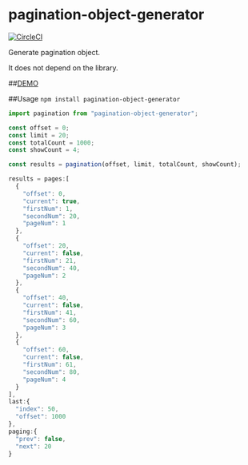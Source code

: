 pagination-object-generator
===========================

[![CircleCI](https://circleci.com/gh/keyiiiii/pagination-object-generator/tree/master.svg?style=shield)](https://circleci.com/gh/keyiiiii/pagination-object-generator/tree/master)

Generate pagination object.

It does not depend on the library.

##[DEMO](http://keyiiiii.github.io/pagination-object-generator/example/)

##Usage
`npm install pagination-object-generator`

```javascript
import pagination from "pagination-object-generator";

const offset = 0;
const limit = 20;
const totalCount = 1000;
const showCount = 4;

const results = pagination(offset, limit, totalCount, showCount);
```


```javascript
results = pages:[
  {
    "offset": 0,
    "current": true,
    "firstNum": 1,
    "secondNum": 20,
    "pageNum": 1
  },
  {
    "offset": 20,
    "current": false,
    "firstNum": 21,
    "secondNum": 40,
    "pageNum": 2
  },
  {
    "offset": 40,
    "current": false,
    "firstNum": 41,
    "secondNum": 60,
    "pageNum": 3
  },
  {
    "offset": 60,
    "current": false,
    "firstNum": 61,
    "secondNum": 80,
    "pageNum": 4
  }
],
last:{
  "index": 50,
  "offset": 1000
},
paging:{
  "prev": false,
  "next": 20
}
```
